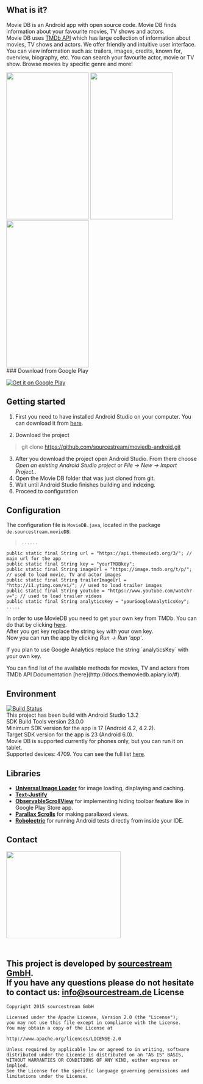What is it?
-----------
Movie DB is an Android app with open source code. Movie DB finds information about your favourite movies, TV shows and actors.</br>
Movie DB uses [TMDb API](https://www.themoviedb.org/documentation/api) which has large collection of information about movies, TV shows and actors.
We offer friendly and intuitive user interface. You can view information such as: trailers, images, credits, known for, overview, biography, etc. You can search your favourite actor, movie or TV show. Browse movies by specific genre and more!

<img src="https://raw.githubusercontent.com/sourcestream/moviedb-android/master/images/1.png" width="216" height="384">
<img src="https://raw.githubusercontent.com/sourcestream/moviedb-android/master/images/2.png" width="216" height="384">
<img src="https://raw.githubusercontent.com/sourcestream/moviedb-android/master/images/5.png" width="216" height="384">
<br/>
### Download from Google Play

[![Get it on Google Play](https://developer.android.com/images/brand/en_generic_rgb_wo_45.png)](https://play.google.com/store/apps/details?id=de.sourcestream.movieDB&hl=bg)

Getting started
-------------
1. First you need to have installed Android Studio on your computer. You can download it from [here](https://developer.android.com/sdk/index.html).

2. Download the project
> git clone https://github.com/sourcestream/moviedb-android.git

3. After you download the project open Android Studio. From there choose *Open an existing Android Studio project* or *File -> New -> Import Project..*
4.  Open the Movie DB folder that was just cloned from git.
5.  Wait until Android Studio finishes building and indexing.
6. Proceed to configuration

Configuration
-------------
The configuration file is `MovieDB.java`, located in the package `de.sourcestream.movieDB`:

>     ......
    public static final String url = "https://api.themoviedb.org/3/"; // main url for the app
    public static final String key = "yourTMDBkey"; 
    public static final String imageUrl = "https://image.tmdb.org/t/p/"; // used to load movie, TV and actor images
    public static final String trailerImageUrl = "http://i1.ytimg.com/vi/"; // used to load trailer images
    public static final String youtube = "https://www.youtube.com/watch?v="; // used to load trailer videos
    public static final String analyticsKey = "yourGoogleAnalyticsKey";
    .....


In order to use MovieDB you need to get your own key from TMDb. You can do that by clicking [here](https://www.themoviedb.org/account/signup).
</br>After you get key replace the string `key` with your own key.
</br>Now you can run the app by clicking *Run -> Run 'app'*.
<p>If you plan to use Google Analytics replace the string `analyticsKey` with your own key.
<p>You can find list of the available methods for movies, TV and actors from TMDb API Documentation [here](http://docs.themoviedb.apiary.io/#).


Environment
--------------
[![Build Status](https://api.travis-ci.org/sourcestream/moviedb-android.svg?branch=master)](http://travis-ci.org/sourcestream/moviedb-android)
</br>This project has been build with Android Studio 1.3.2
</br>SDK Build Tools version 23.0.0
</br>Minimum SDK version for the app is 	17 (Android 4.2, 4.2.2).
</br>Target SDK version for the app is 23 (Android 6.0).
</br>Movie DB is supported currently for phones only, but you can run it on tablet.
</br>Supported devices: 4709. You can see the full list [here](https://github.com/sourcestream/moviedb-android/blob/master/documents/supported%20devices.pdf).

Libraries
--------------

 - **[Universal Image Loader](https://github.com/nostra13/Android-Universal-Image-Loader)** for image loading, displaying and caching.
 - **[Text-Justify](https://github.com/bluejamesbond/TextJustify-Android)**
 - **[ObservableScrollView](https://github.com/ksoichiro/Android-ObservableScrollView)** for implementing hiding toolbar feature like in Google Play Store app.
 - **[Parallax Scrolls](https://github.com/nirhart/ParallaxScroll)** for making parallaxed views.
 - **[Robolectric](http://robolectric.org/)** for running Android tests directly from inside your IDE.


Contact
--------------

<img src="https://raw.githubusercontent.com/sourcestream/moviedb-android/master/images/sourcestream.png" width="300" height="227">

</br>This project is developed by [sourcestream GmbH](http://sourcestream.de/).
</br>If you have any questions please do not hesitate to contact us: <a href="mailto:info@sourcestream.de?subject=SweetWords">
info@sourcestream.de</a> 
License
--------------
    Copyright 2015 sourcestream GmbH

	Licensed under the Apache License, Version 2.0 (the "License"); 
	you may not use this file except in compliance with the License. 
	You may obtain a copy of the License at

	http://www.apache.org/licenses/LICENSE-2.0

	Unless required by applicable law or agreed to in writing, software 
	distributed under the License is distributed on an "AS IS" BASIS, 
	WITHOUT WARRANTIES OR CONDITIONS OF ANY KIND, either express or implied. 
	See the License for the specific language governing permissions and 
	limitations under the License.

